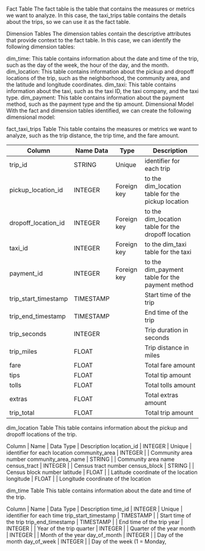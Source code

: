 Fact Table
The fact table is the table that contains the measures or metrics we want to analyze. In this case, the taxi_trips table contains the details about the trips, so we can use it as the fact table.

Dimension Tables
The dimension tables contain the descriptive attributes that provide context to the fact table. In this case, we can identify the following dimension tables:

dim_time: This table contains information about the date and time of the trip, such as the day of the week, the hour of the day, and the month.
dim_location: This table contains information about the pickup and dropoff locations of the trip, such as the neighborhood, the community area, and the latitude and longitude coordinates.
dim_taxi: This table contains information about the taxi, such as the taxi ID, the taxi company, and the taxi type.
dim_payment: This table contains information about the payment method, such as the payment type and the tip amount.
Dimensional Model
With the fact and dimension tables identified, we can create the following dimensional model:

fact_taxi_trips Table
This table contains the measures or metrics we want to analyze, such as the trip distance, the trip time, and the fare amount.

Column | Name	Data | Type	| Description
| --- | --- | --- | --- |
trip_id	| STRING |	Unique | identifier for each trip
pickup_location_id	| INTEGER	| Foreign key | to the dim_location table for the pickup location
dropoff_location_id	| INTEGER	| Foreign key | to the dim_location table for the dropoff location
taxi_id	| INTEGER	| Foreign key | to the dim_taxi table for the taxi
payment_id	| INTEGER	| Foreign key | to the dim_payment table for the payment method
trip_start_timestamp	| TIMESTAMP	| | Start time of the trip
trip_end_timestamp	| TIMESTAMP | | End time of the trip
trip_seconds	| INTEGER	| | Trip duration in seconds
trip_miles	| FLOAT | 	| Trip distance in miles
fare	| FLOAT	| | Total fare amount
tips	| FLOAT	| | Total tip amount
tolls	| FLOAT	| | Total tolls amount
extras	| FLOAT	| | Total extras amount
trip_total	| FLOAT	| | Total trip amount

dim_location Table
This table contains information about the pickup and dropoff locations of the trip.

Column | Name	| Data Type	| Description
location_id	| INTEGER	| Unique | identifier for each location
community_area	| INTEGER	| | Community area number
community_area_name	| STRING | | Community area name
census_tract	| INTEGER | | Census tract number
census_block	| STRING	| | Census block number
latitude	| FLOAT	| | Latitude coordinate of the location
longitude	| FLOAT	| | Longitude coordinate of the location

dim_time Table
This table contains information about the date and time of the trip.

Column | Name	| Data Type	| Description
time_id	| INTEGER	| Unique | identifier for each time
trip_start_timestamp	| TIMESTAMP	| | Start time of the trip
trip_end_timestamp	| TIMESTAMP	| | End time of the trip
year	| INTEGER	| | Year of the trip
quarter | INTEGER	| | Quarter of the year
month	| INTEGER	| | Month of the year
day_of_month	| INTEGER	| | Day of the month
day_of_week	| INTEGER	| | Day of the week (1 = Monday,
